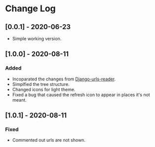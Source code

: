 # Change Log

## [0.0.1] - 2020-06-23
- Simple working version.  
  

## [1.0.0] - 2020-08-11
### Added
- Incoparated the changes from [Django-urls-reader](https://github.com/muremwa/django-url-reader).
- Simplfied the tree structure.
- Changed icons for light theme.
- Fixed a bug that caused the refresh icon to appear in places it's not meant.
  
## [1.0.1] - 2020-08-11
### Fixed
- Commented out urls are not shown.
